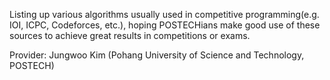 Listing up various algorithms usually used in competitive programming(e.g. IOI, ICPC, Codeforces, etc.), hoping POSTECHians make good use of these sources to achieve great results in competitions or exams.

Provider: Jungwoo Kim (Pohang University of Science and Technology, POSTECH)
